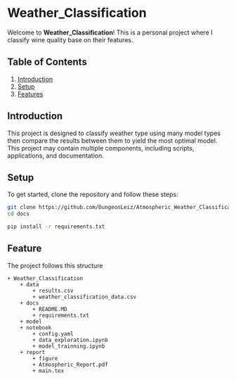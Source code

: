 ﻿# Weather_Classification

Welcome to **Weather_Classification**! This is a personal project where I classify wine quality base on their features.

## Table of Contents
1. [Introduction](#introduction)
2. [Setup](#setup)
3. [Features](#features)

## Introduction

This project is designed to classify weather type using many model types then compare the results between them to yield the most optimal model. This project may contain multiple components, including scripts, applications, and documentation.

## Setup

To get started, clone the repository and follow these steps:

```bash
git clone https://github.com/DungeonLeiz/Atmospheric_Weather_Classification.git
cd docs

pip install -r requirements.txt
```

## Feature

The project follows this structure

```
+ Weather_Classification
    + data
        + results.csv
        + weather_classification_data.csv
    + docs
        + README.MD
        + requirements.txt
    + model
    + notebook
        + config.yaml
        + data_exploration.ipynb
        + model_trainning.ipynb
    + report
        + figure
        + Atmospheric_Report.pdf
        + main.tex
```